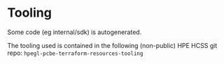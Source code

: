 # Tooling

Some code (eg internal/sdk) is autogenerated.

The tooling used is contained in the following (non-public) HPE HCSS git repo:
`hpegl-pcbe-terraform-resources-tooling`
